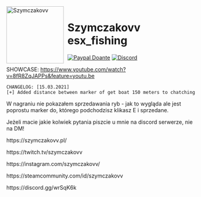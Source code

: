 <img width="150" height="150" align="left" style="float: left; margin: 0 10px 0 0;" alt="Szymczakovv" src="https://i.imgur.com/42AnCgD.jpg">  

# Szymczakovv esx_fishing
[![Paypal Doante](https://img.shields.io/badge/paypal-donate-blue.svg)](https://www.paypal.me/oplatyprimerp)
[![Discord](https://discordapp.com/api/guilds/252317073814978561/embed.png)](https://discord.gg/wrSqK6k)

SHOWCASE: https://www.youtube.com/watch?v=8fR8ZqJAPPs&feature=youtu.be
```
CHANGELOG: [15.03.2021]
[+] Added distance between marker of get boat 150 meters to chatching
```

<p></p>
W nagraniu nie pokazałem sprzedawania ryb - jak to wygląda ale jest poprostu marker do, którego podchodzisz klikasz E i sprzedane.
<p></p>
Jeżeli macie jakie kolwiek pytania piszcie u mnie na discord serwerze, nie na DM!

<p></p>
https://szymczakovv.pl/
<p></p>
https://twitch.tv/szymczakovv
<p></p>
https://instagram.com/szymczakovv/
<p></p>
https://steamcommunity.com/id/szymczakovv

<p></p>
https://discord.gg/wrSqK6k

